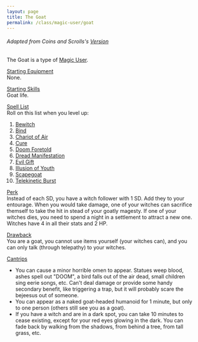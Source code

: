 ```yaml
---
layout: page
title: The Goat
permalink: /class/magic-user/goat
---
```


###### Adapted from Coins and Scrolls's [Version](https://coinsandscrolls.blogspot.com/2018/08/osr-class-witch-coven.html)

The Goat is a type of [Magic User](/class/magic-user).

<ins>Starting Equipment</ins><br>
None.

<ins>Starting Skills</ins><br>
Goat life.

<ins>Spell List</ins><br>
Roll on this list when you level up:
1. [Bewitch](https://saltygoo.github.io/2020/11/13/bewitch/)
1. [Bind](https://saltygoo.github.io/2020/11/12/bind/)
1. [Chariot of Air](https://saltygoo.github.io/2020/11/13/chariot-of-air/)
1. [Cure](https://saltygoo.github.io/2020/11/13/cure/)
1. [Doom Foretold](https://saltygoo.github.io/2020/11/13/doom-foretold/)
1. [Dread Manifestation](https://saltygoo.github.io/2020/11/13/dread-manifestation/)
1. [Evil Gift](https://saltygoo.github.io/2020/11/13/evil-gift/)
1. [Illusion of Youth](/2020/11/12/illusion-of-youth)
1. [Scapegoat](https://saltygoo.github.io/2020/11/13/scapegoat/)
1. [Telekinetic Burst](https://saltygoo.github.io/2020/11/13/telekinetic-burst/)

<ins>Perk</ins><br>
Instead of each SD, you have a witch follower with 1 SD. Add they to your entourage. When you would take damage, one of your witches can sacrifice themself to take the hit in stead of your goatly magesty. If one of your witches dies, you need to spend a night in a settlement to attract a new one. Witches have 4 in all their stats and 2 HP.

<ins>Drawback</ins><br>
You are a goat, you cannot use items yourself (your witches can), and you can only talk (through telepathy) to your witches.

<ins>Cantrips</ins>
- You can cause a minor horrible omen to appear. Statues weep blood, ashes spell out "DOOM", a bird falls out of the air dead, small children sing eerie songs, etc. Can't deal damage or provide some handy secondary benefit, like triggering a trap, but it will probably scare the bejeesus out of someone.
- You can appear as a naked goat-headed humanoid for 1 minute, but only to one person (others still see you as a goat).
- If you have a witch and are in a dark spot, you can take 10 minutes to cease existing, except for your red eyes glowing in the dark. You can fade back by walking from the shadows, from behind a tree, from tall grass, etc.
